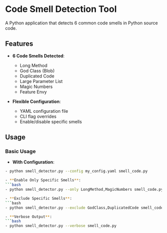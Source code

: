 # Code Smell Detection Tool

A Python application that detects 6 common code smells in Python source code.

## Features

- **6 Code Smells Detected**:
  - Long Method
  - God Class (Blob)
  - Duplicated Code
  - Large Parameter List
  - Magic Numbers
  - Feature Envy

- **Flexible Configuration**:
  - YAML configuration file
  - CLI flag overrides
  - Enable/disable specific smells

## Usage

### Basic Usage

- **With Configuration**:
```bash
- python smell_detector.py --config my_config.yaml smell_code.py

- **Enable Only Specific Smells**:
```bash
- python smell_detector.py --only LongMethod,MagicNumbers smell_code.py

- **Exclude Specific Smells**:
```bash
- python smell_detector.py --exclude GodClass,DuplicatedCode smell_code.py

- **Verbose Output**:
```bash
- python smell_detector.py --verbose smell_code.py